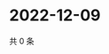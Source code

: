 # 2022-12-09

共 0 条

<!-- BEGIN WEIBO -->
<!-- 最后更新时间 Fri Dec 09 2022 05:13:09 GMT+0800 (China Standard Time) -->

<!-- END WEIBO -->
